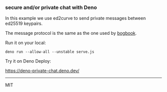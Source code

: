 ### secure and/or private chat with Deno

In this example we use ed2curve to send private messages between ed25519 keypairs.

The message protocol is the same as the one used by [bogbook](https://github.com/evbogue/bogbook).

Run it on your local:

```
deno run --allow-all --unstable serve.js
```

Try it on Deno Deploy:

https://deno-private-chat.deno.dev/

---
MIT
